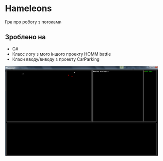 # Hameleons
 Гра про роботу з потоками

## Зроблено на
 * C#
 * Класс логу з мого іншого проекту HOMM battle
 * Класи вводу/виводу з проекту CarParking
 
![](readme/1.png)
